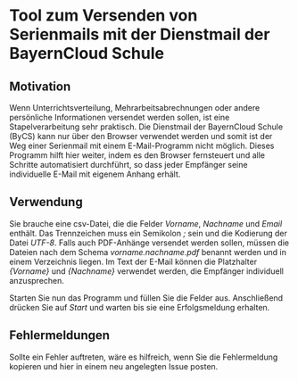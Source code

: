 # Tool zum Versenden von Serienmails mit der Dienstmail der BayernCloud Schule

## Motivation
Wenn Unterrichtsverteilung, Mehrarbeitsabrechnungen oder andere persönliche Informationen versendet werden sollen, ist eine Stapelverarbeitung sehr praktisch. Die Dienstmail der BayernCloud Schule (ByCS) kann nur über den Browser verwendet werden und somit ist der Weg einer Serienmail mit einem E-Mail-Programm nicht möglich. Dieses Programm hilft hier weiter, indem es den Browser fernsteuert und alle Schritte automatisiert durchführt, so dass jeder Empfänger seine individuelle E-Mail mit eigenem Anhang erhält.

## Verwendung
Sie brauche eine csv-Datei, die die Felder _Vorname_, _Nachname_ und _Email_ enthält. Das Trennzeichen muss ein Semikolon _;_ sein und die Kodierung der Datei _UTF-8_. Falls auch PDF-Anhänge versendet werden sollen, müssen die Dateien nach dem Schema _vorname.nachname.pdf_ benannt werden und in einem Verzeichnis liegen.
Im Text der E-Mail können die Platzhalter _{Vorname}_ und _{Nachname}_ verwendet werden, die Empfänger individuell anzusprechen.

Starten Sie nun das Programm und füllen Sie die Felder aus. Anschließend drücken Sie auf _Start_ und warten bis sie eine Erfolgsmeldung erhalten.

## Fehlermeldungen
Sollte ein Fehler auftreten, wäre es hilfreich, wenn Sie die Fehlermeldung kopieren und hier in einem neu angelegten Issue posten.